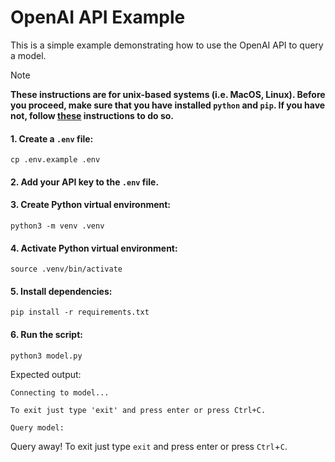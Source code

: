 # OpenAI API Example

This is a simple example demonstrating how to use the OpenAI API to query a model.

> [!NOTE]
> **These instructions are for unix-based systems (i.e. MacOS, Linux). Before you proceed, make sure that you have installed `python` and `pip`. If you have not, follow [these](https://packaging.python.org/en/latest/tutorials/installing-packages/) instructions to do so.**

#### 1. Create a `.env` file:
```
cp .env.example .env
```

#### 2. Add your API key to the `.env` file.

#### 3. Create Python virtual environment:
```
python3 -m venv .venv
```

#### 4. Activate Python virtual environment:
```
source .venv/bin/activate
```

#### 5. Install dependencies:
```
pip install -r requirements.txt
```

#### 6. Run the script:
```
python3 model.py
```
Expected output:
```
Connecting to model...

To exit just type 'exit' and press enter or press Ctrl+C.

Query model:
```
Query away! To exit just type `exit` and press enter or press `Ctrl`+`C`.